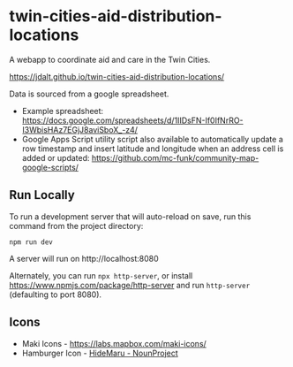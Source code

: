 # twin-cities-aid-distribution-locations
A webapp to coordinate aid and care in the Twin Cities.

https://jdalt.github.io/twin-cities-aid-distribution-locations/

Data is sourced from a google spreadsheet.
* Example spreadsheet: https://docs.google.com/spreadsheets/d/1IIDsFN-If0IfNrRO-I3WbisHAz7EGjJ8aviSboX_-z4/
* Google Apps Script utility script also available to automatically update a row timestamp and insert latitude and longitude when an address cell is added or updated: https://github.com/mc-funk/community-map-google-scripts/

## Run Locally

To run a development server that will auto-reload on save, run this command from the project directory:

`
npm run dev
`

A server will run on http://localhost:8080

Alternately, you can run `npx http-server`, or install https://www.npmjs.com/package/http-server and run `http-server` (defaulting to port 8080).

## Icons

+ Maki Icons - https://labs.mapbox.com/maki-icons/
+ Hamburger Icon - [HideMaru - NounProject](https://thenounproject.com/search/?q=hamburger&creator=5123493&i=3367510)
